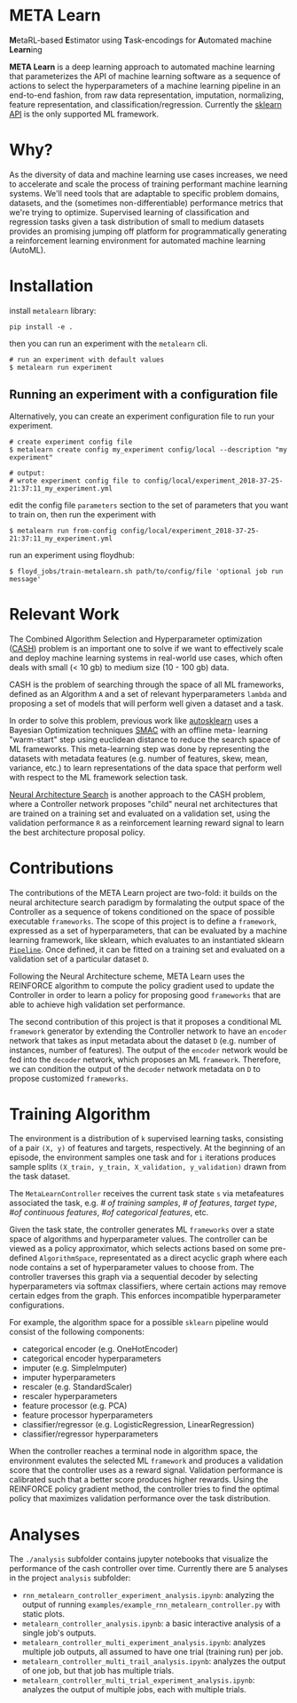 # META Learn

**M**etaRL-based **E**stimator using **T**ask-encodings for
**A**utomated machine **Learn**ing

**META Learn** is a deep learning approach to automated machine learning that
parameterizes the API of machine learning software as a sequence of actions to
select the hyperparameters of a machine learning pipeline in an end-to-end
fashion, from raw data representation, imputation, normalizing, feature
representation, and classification/regression. Currently the
[sklearn API][sklearn] is the only supported ML framework.


# Why?

As the diversity of data and machine learning use cases increases, we need
to accelerate and scale the process of training performant machine learning
systems. We'll need tools that are adaptable to specific problem domains,
datasets, and the (sometimes non-differentiable) performance metrics that we're
trying to optimize. Supervised learning of classification and regression tasks
given a task distribution of small to medium datasets provides an promising
jumping off platform for programmatically generating a reinforcement learning
environment for automated machine learning (AutoML).


# Installation

install `metalearn` library:
```
pip install -e .
```

then you can run an experiment with the `metalearn` cli.

```
# run an experiment with default values
$ metalearn run experiment
```

## Running an experiment with a configuration file

Alternatively, you can create an experiment configuration file to run
your experiment.

```
# create experiment config file
$ metalearn create config my_experiment config/local --description "my experiment"

# output:
# wrote experiment config file to config/local/experiment_2018-37-25-21:37:11_my_experiment.yml
```


edit the config file `parameters` section to the set of parameters
that you want to train on, then run the experiment with

```
$ metalearn run from-config config/local/experiment_2018-37-25-21:37:11_my_experiment.yml
```

run an experiment using floydhub:

```
$ floyd_jobs/train-metalearn.sh path/to/config/file 'optional job run message'
```


# Relevant Work

The Combined Algorithm Selection and Hyperparameter optimization
([CASH][autosklearn]) problem is an important one to solve if we want to
effectively scale and deploy machine learning systems in real-world use cases,
which often deals with small (< 10 gb) to medium size (10 - 100 gb) data.

CASH is the problem of searching through the space of all ML frameworks,
defined as an Algorithm `A` and a set of relevant hyperparameters `lambda`
and proposing a set of models that will perform well given a dataset and
a task.

In order to solve this problem, previous work like [autosklearn][autosklearn]
uses a Bayesian Optimization techniques [SMAC][smac] with an offline meta-
learning "warm-start" step using euclidean distance to reduce the search space
of ML frameworks. This meta-learning step was done by representing the datasets
with metadata features (e.g. number of features, skew, mean, variance, etc.) to
learn representations of the data space that perform well with respect to the ML
framework selection task.

[Neural Architecture Search][neuralarchsearch] is another approach to the CASH
problem, where a Controller network proposes "child" neural net architectures
that are trained on a training set and evaluated on a validation set, using the
validation performance `R` as a reinforcement learning reward signal to learn
the best architecture proposal policy.


# Contributions

The contributions of the META Learn project are two-fold: it builds on the neural
architecture search paradigm by formalating the output space of the Controller
as a sequence of tokens conditioned on the space of possible executable
`frameworks`. The scope of this project is to define a `framework`, expressed
as a set of hyperparameters, that can be evaluated by a machine learning
framework, like sklearn, which evaluates to an instantiated sklearn
[`Pipeline`][sklearn-pipeline]. Once defined, it can be fitted on a training
set and evaluated on a validation set of a particular dataset `D`.

Following the Neural Architecture scheme, META Learn uses the REINFORCE algorithm
to compute the policy gradient used to update the Controller in order to learn a
policy for proposing good `frameworks` that are able to achieve high validation
set performance.

The second contribution of this project is that it proposes a conditional
ML `framework` generator by extending the Controller network to have an `encoder`
network that takes as input metadata about the dataset `D` (e.g. number of
instances, number of features). The output of the `encoder` network would be
fed into the `decoder` network, which proposes an ML `framework`. Therefore,
we can condition the output of the `decoder` network metadata on `D` to propose
customized `frameworks`.


# Training Algorithm

The environment is a distribution of `k` supervised learning tasks, consisting
of a pair `(X, y)` of features and targets, respectively. At the beginning of
an episode, the environment samples one task and for `i` iterations produces
sample splits `(X_train, y_train, X_validation, y_validation)` drawn from the
task dataset.

The `MetaLearnController` receives the current task state `s` via metafeatures
associated the task, e.g. _# of training samples_, _# of features_,
_target type_, _#of continuous features_, _#of categorical features_, etc.

Given the task state, the controller generates ML `frameworks` over a state
space of algorithms and hyperparameter values. The controller can be viewed as a
policy approximator, which selects actions based on some pre-defined
`AlgorithmSpace`, representated as a direct acyclic graph where each node
contains a set of hyperparameter values to choose from. The controller traverses
this graph via a sequential decoder by selecting hyperparameters via softmax
classifiers, where certain actions may remove certain edges from the graph.
This enforces incompatible hyperparameter configurations.

For example, the algorithm space for a possible `sklearn` pipeline would
consist of the following components:

- categorical encoder (e.g. OneHotEncoder)
- categorical encoder hyperparameters
- imputer (e.g. SimpleImputer)
- imputer hyperparameters
- rescaler (e.g. StandardScaler)
- rescaler hyperparameters
- feature processor (e.g. PCA)
- feature processor hyperparameters
- classifier/regressor (e.g. LogisticRegression, LinearRegression)
- classifier/regressor hyperparameters

When the controller reaches a terminal node in algorithm space, the environment
evalutes the selected ML `framework` and produces a validation score that the
controller uses as a reward signal. Validation performance is calibrated such
that a better score produces higher rewards. Using the REINFORCE policy
gradient method, the controller tries to find the optimal policy that
maximizes validation performance over the task distribution.


# Analyses

The `./analysis` subfolder contains jupyter notebooks that visualize the
performance of the cash controller over time. Currently there are 5 analyses
in the project `analysis` subfolder:
- `rnn_metalearn_controller_experiment_analysis.ipynb`: analyzing the output of
  running `examples/example_rnn_metalearn_controller.py` with static plots.
- `metalearn_controller_analysis.ipynb`: a basic interactive analysis
  of a single job's outputs.
- `metalearn_controller_multi_experiment_analysis.ipynb`: analyzes multiple
  job outputs, all assumed to have one trial (training run) per job.
- `metalearn_controller_multi_trail_analysis.ipynb`: analyzes the
  output of one job, but that job has multiple trials.
- `metalearn_controller_multi_trial_experiment_analysis.ipynb`: analyzes
  the output of multiple jobs, each with multiple trials.


[neuralarchsearch]: https://arxiv.org/abs/1611.01578
[apricot]: https://github.com/jmschrei/apricot
[autosklearn]: papers.nips.cc/paper/5872-efficient-and-robust-automated-machine-learning.pdf
[autosklearn-package]: https://automl.github.io/auto-sklearn/stable/
[autosklearn-supp]: http://ml.informatik.uni-freiburg.de/papers/15-NIPS-auto-sklearn-supplementary.pdf
[meta-rl]: https://arxiv.org/pdf/1611.05763.pdf
[smac]: https://www.cs.ubc.ca/~hutter/papers/10-TR-SMAC.pdf
[gan-imputation]: http://proceedings.mlr.press/v80/yoon18a.html
[gru]: https://arxiv.org/pdf/1406.1078.pdf
[reinforce]: https://www.quora.com/What-is-the-REINFORCE-algorithm
[tpot]: https://github.com/EpistasisLab/tpot
[h20]: http://docs.h2o.ai/h2o/latest-stable/h2o-docs/automl.html
[openml]: https://www.openml.org/
[pytorch-reinforce]: https://github.com/pytorch/examples/blob/master/reinforcement_learning/reinforce.py
[sklearn]: http://scikit-learn.org/stable/
[sklearn-pipeline]: http://scikit-learn.org/stable/modules/generated/sklearn.pipeline.Pipeline.html
[xgboost]: https://xgboost.readthedocs.io/en/latest/python/python_intro.html
